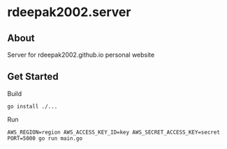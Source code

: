 # rdeepak2002.server

## About

Server for rdeepak2002.github.io personal website

## Get Started

Build

```
go install ./...
```

Run

```
AWS_REGION=region AWS_ACCESS_KEY_ID=key AWS_SECRET_ACCESS_KEY=secret PORT=5000 go run main.go
```